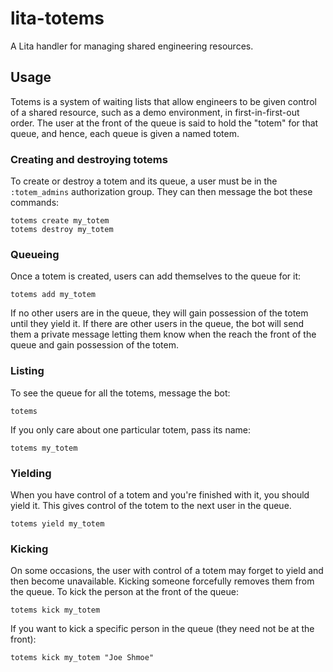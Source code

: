 # lita-totems

A Lita handler for managing shared engineering resources.

## Usage

Totems is a system of waiting lists that allow engineers to be given control of a shared resource, such as a demo environment, in first-in-first-out order. The user at the front of the queue is said to hold the "totem" for that queue, and hence, each queue is given a named totem.

### Creating and destroying totems

To create or destroy a totem and its queue, a user must be in the `:totem_admins` authorization group. They can then message the bot these commands:

```
totems create my_totem
totems destroy my_totem
```

### Queueing

Once a totem is created, users can add themselves to the queue for it:

```
totems add my_totem
```

If no other users are in the queue, they will gain possession of the totem until they yield it. If there are other users in the queue, the bot will send them a private message letting them know when the reach the front of the queue and gain possession of the totem.

### Listing

To see the queue for all the totems, message the bot:

```
totems
```

If you only care about one particular totem, pass its name:

```
totems my_totem
```

### Yielding

When you have control of a totem and you're finished with it, you should yield it. This gives control of the totem to the next user in the queue.

```
totems yield my_totem
```

### Kicking

On some occasions, the user with control of a totem may forget to yield and then become unavailable. Kicking someone forcefully removes them from the queue. To kick the person at the front of the queue:

```
totems kick my_totem
```

If you want to kick a specific person in the queue (they need not be at the front):

```
totems kick my_totem "Joe Shmoe"
```
